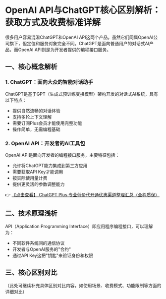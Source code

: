 # OpenAI API与ChatGPT核心区别解析：获取方式及收费标准详解

很多用户容易混淆ChatGPT和OpenAI API这两个产品。虽然它们同属OpenAI公司旗下，但定位和服务对象完全不同。ChatGPT是面向普通用户的对话式AI产品，而OpenAI API则是为开发者提供的编程接口服务。

## 一、核心概念解析

### 1. ChatGPT：面向大众的智能对话助手
ChatGPT是基于GPT（生成式预训练变换模型）架构开发的对话式AI系统，具有以下特点：
- 提供自然流畅的对话体验
- 支持多轮上下文理解
- 需要订阅Plus会员才能使用完整功能
- 操作简单，无需编程基础

### 2. OpenAI API：开发者的AI工具包
OpenAI API是面向开发者的编程接口服务，主要特征包括：
- 允许将ChatGPT能力集成到第三方应用
- 需要获取API Key才能调用
- 按实际使用量计费
- 提供更灵活的参数调整能力

👉 [【点击查看】 ChatGPT Plus 专业低价代开通优惠渠道整理汇总（全程质保）](https://bit.ly/DaiKai)

## 二、技术原理浅析
API（Application Programming Interface）即应用程序编程接口，可以理解为：
- 不同软件系统间的通信协议
- 开发者与OpenAI服务的"合约"
- 通过API Key这把"钥匙"来验证身份和权限

## 三、核心区别对比
（此处可继续补充具体区别对比内容，如使用场景、收费模式、功能限制等方面的详细对比）
